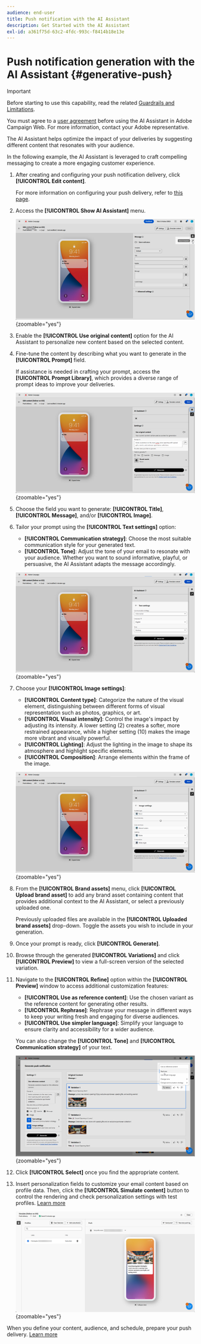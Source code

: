 ```yaml
---
audience: end-user
title: Push notification with the AI Assistant
description: Get Started with the AI Assistant
exl-id: a361f75d-63c2-4fdc-993c-f8414b18e13e
---
```

# Push notification generation with the AI Assistant {#generative-push}

>[!IMPORTANT]
>
>Before starting to use this capability, read the related [Guardrails and Limitations](generative-gs.md#generative-guardrails).
></br>
>
>You must agree to a [user agreement](https://www.adobe.com/legal/licenses-terms/adobe-dx-gen-ai-user-guidelines.html) before using the AI Assistant in Adobe Campaign Web. For more information, contact your Adobe representative.

The AI Assistant helps optimize the impact of your deliveries by suggesting different content that resonates with your audience.

In the following example, the AI Assistant is leveraged to craft compelling messaging to create a more engaging customer experience.

1. After creating and configuring your push notification delivery, click **[!UICONTROL Edit content]**.

    For more information on configuring your push delivery, refer to [this page](../push/create-push.md).

1. Access the **[!UICONTROL Show AI Assistant]** menu.

    ![Screenshot showing the Show AI Assistant menu](assets/push-genai-1.png){zoomable="yes"}

1. Enable the **[!UICONTROL Use original content]** option for the AI Assistant to personalize new content based on the selected content.

1. Fine-tune the content by describing what you want to generate in the **[!UICONTROL Prompt]** field.

    If assistance is needed in crafting your prompt, access the **[!UICONTROL Prompt Library]**, which provides a diverse range of prompt ideas to improve your deliveries.

    ![Screenshot showing the Prompt Library interface](assets/push-genai-2.png){zoomable="yes"}

1. Choose the field you want to generate: **[!UICONTROL Title]**, **[!UICONTROL Message]**, and/or **[!UICONTROL Image]**.

1. Tailor your prompt using the **[!UICONTROL Text settings]** option:

    * **[!UICONTROL Communication strategy]**: Choose the most suitable communication style for your generated text.
    * **[!UICONTROL Tone]**: Adjust the tone of your email to resonate with your audience. Whether you want to sound informative, playful, or persuasive, the AI Assistant adapts the message accordingly.

    ![Screenshot showing Text settings options](assets/push-genai-3.png){zoomable="yes"}

1. Choose your **[!UICONTROL Image settings]**:

    * **[!UICONTROL Content type]**: Categorize the nature of the visual element, distinguishing between different forms of visual representation such as photos, graphics, or art.
    * **[!UICONTROL Visual intensity]**: Control the image's impact by adjusting its intensity. A lower setting (2) creates a softer, more restrained appearance, while a higher setting (10) makes the image more vibrant and visually powerful.
    * **[!UICONTROL Lighting]**: Adjust the lighting in the image to shape its atmosphere and highlight specific elements.
    * **[!UICONTROL Composition]**: Arrange elements within the frame of the image.

    ![Screenshot showing Image settings options](assets/push-genai-4.png){zoomable="yes"}

1. From the **[!UICONTROL Brand assets]** menu, click **[!UICONTROL Upload brand asset]** to add any brand asset containing content that provides additional context to the AI Assistant, or select a previously uploaded one.

    Previously uploaded files are available in the **[!UICONTROL Uploaded brand assets]** drop-down. Toggle the assets you wish to include in your generation.

1. Once your prompt is ready, click **[!UICONTROL Generate]**.

1. Browse through the generated **[!UICONTROL Variations]** and click **[!UICONTROL Preview]** to view a full-screen version of the selected variation.

1. Navigate to the **[!UICONTROL Refine]** option within the **[!UICONTROL Preview]** window to access additional customization features:

    * **[!UICONTROL Use as reference content]**: Use the chosen variant as the reference content for generating other results.
    * **[!UICONTROL Rephrase]**: Rephrase your message in different ways to keep your writing fresh and engaging for diverse audiences.
    * **[!UICONTROL Use simpler language]**: Simplify your language to ensure clarity and accessibility for a wider audience.

    You can also change the **[!UICONTROL Tone]** and **[!UICONTROL Communication strategy]** of your text.

    ![Screenshot showing Refine options](assets/push-genai-5.png){zoomable="yes"}

1. Click **[!UICONTROL Select]** once you find the appropriate content.

1. Insert personalization fields to customize your email content based on profile data. Then, click the **[!UICONTROL Simulate content]** button to control the rendering and check personalization settings with test profiles. [Learn more](../preview-test/preview-content.md)

    ![Screenshot showing Simulate content button](assets/push-genai-6.png){zoomable="yes"}

When you define your content, audience, and schedule, prepare your push delivery. [Learn more](../monitor/prepare-send.md)